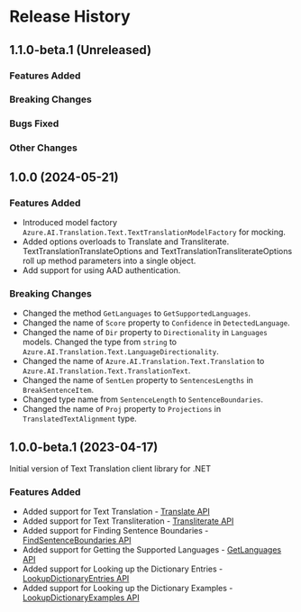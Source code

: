 # Release History

## 1.1.0-beta.1 (Unreleased)

### Features Added

### Breaking Changes

### Bugs Fixed

### Other Changes

## 1.0.0 (2024-05-21)

### Features Added

- Introduced model factory `Azure.AI.Translation.Text.TextTranslationModelFactory` for mocking.
- Added options overloads to Translate and Transliterate. TextTranslationTranslateOptions and TextTranslationTransliterateOptions roll up method parameters into a single object.
- Add support for using AAD authentication.

### Breaking Changes

- Changed the method `GetLanguages` to `GetSupportedLanguages`.
- Changed the name of `Score` property to `Confidence` in `DetectedLanguage`.
- Changed the name of `Dir` property to `Directionality` in `Languages` models. Changed the type from `string` to `Azure.AI.Translation.Text.LanguageDirectionality`.
- Changed the name of `Azure.AI.Translation.Text.Translation` to `Azure.AI.Translation.Text.TranslationText`.
- Changed the name of `SentLen` property to `SentencesLengths` in `BreakSentenceItem`.
- Changed type name from `SentenceLength` to `SentenceBoundaries`.
- Changed the name of `Proj` property to `Projections` in `TranslatedTextAlignment` type.

## 1.0.0-beta.1 (2023-04-17)
Initial version of Text Translation client library for .NET

### Features Added
- Added support for Text Translation - [Translate API](https://learn.microsoft.com/azure/cognitive-services/translator/reference/v3-0-translate)
- Added support for Text Transliteration - [Transliterate API](https://learn.microsoft.com/azure/cognitive-services/translator/reference/v3-0-transliterate)
- Added support for Finding Sentence Boundaries - [FindSentenceBoundaries API](https://learn.microsoft.com/azure/cognitive-services/translator/reference/v3-0-break-sentence)
- Added support for Getting the Supported Languages - [GetLanguages API](https://learn.microsoft.com/azure/cognitive-services/translator/reference/v3-0-languages)
- Added support for Looking up the Dictionary Entries - [LookupDictionaryEntries API](https://learn.microsoft.com/azure/cognitive-services/translator/reference/v3-0-dictionary-lookup)
- Added support for Looking up the Dictionary Examples - [LookupDictionaryExamples API](https://learn.microsoft.com/azure/cognitive-services/translator/reference/v3-0-dictionary-examples)

